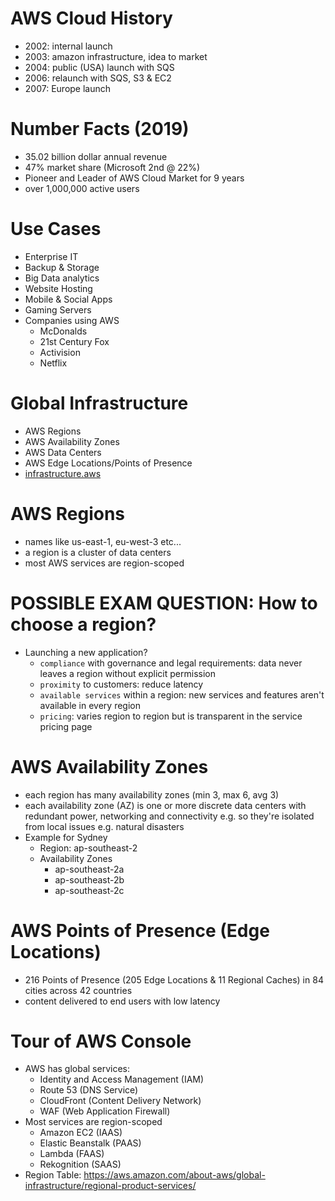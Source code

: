 # AWS Cloud History
- 2002: internal launch
- 2003: amazon infrastructure, idea to market
- 2004: public (USA) launch with SQS
- 2006: relaunch with SQS, S3 & EC2
- 2007: Europe launch

# Number Facts (2019)
- 35.02 billion dollar annual revenue
- 47% market share (Microsoft 2nd @ 22%)
- Pioneer and Leader of AWS Cloud Market for 9 years
- over 1,000,000 active users

# Use Cases
- Enterprise IT
- Backup & Storage
- Big Data analytics
- Website Hosting
- Mobile & Social Apps
- Gaming Servers
- Companies using AWS
  - McDonalds
  - 21st Century Fox
  - Activision
  - Netflix

# Global Infrastructure
- AWS Regions
- AWS Availability Zones
- AWS Data Centers
- AWS Edge Locations/Points of Presence
- [infrastructure.aws](https://aws.amazon.com/about-aws/global-infrastructure/)

# AWS Regions
- names like us-east-1, eu-west-3 etc...
- a region is a cluster of data centers
- most AWS services are region-scoped


# POSSIBLE EXAM QUESTION: How to choose a region?
- Launching a new application?
  - `compliance` with governance and legal requirements: data never leaves a region without explicit permission
  - `proximity` to customers: reduce latency
  - `available services` within a region: new services and features aren't available in every region
  - `pricing`: varies region to region but is transparent in the service pricing page

# AWS Availability Zones
- each region has many availability zones (min 3, max 6, avg 3)
- each availability zone (AZ) is one or more discrete data centers with redundant power, networking and connectivity e.g. so they're isolated from local issues e.g. natural disasters
- Example for Sydney
  - Region: ap-southeast-2
  - Availability Zones
    - ap-southeast-2a
    - ap-southeast-2b
    - ap-southeast-2c

# AWS Points of Presence (Edge Locations)
- 216 Points of Presence (205 Edge Locations & 11 Regional Caches) in 84 cities across 42 countries
- content delivered to end users with low latency

# Tour of AWS Console
- AWS has global services:
  - Identity and Access Management (IAM)
  - Route 53 (DNS Service)
  - CloudFront (Content Delivery Network)
  - WAF (Web Application Firewall)
- Most services are region-scoped
  - Amazon EC2 (IAAS)
  - Elastic Beanstalk (PAAS)
  - Lambda (FAAS)
  - Rekognition (SAAS)
- Region Table: https://aws.amazon.com/about-aws/global-infrastructure/regional-product-services/